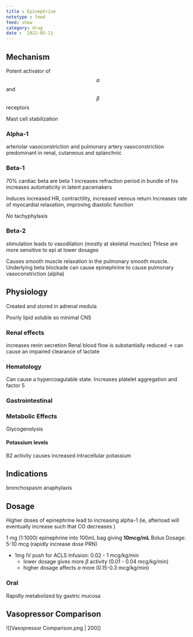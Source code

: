 ```yaml
---
title : Epinephrine
notetype : feed
feed: show
category: drug 
date :  2022-05-11
---
```


## Mechanism
Potent activator of $$\alpha$$ and $$\beta$$ receptors

Mast cell stabilization

### Alpha-1
arteriolar vasoconstriction and pulmonary artery vasoconstriction
predominant in renal, cutaneous and splanchnic

### Beta-1
70% cardiac beta are beta 1
increases refraction period in bundle of his
increases automaticity in latent pacemakers

Induces increased HR, contractility, increased venous return
Increases rate of myocardial relaxation, improving diastolic function

*No* tachyphylaxis


### Beta-2
stimulation leads to vasodilation (mostly at skeletal muscles)
THese are more sensitive to epi at lower dosages

Causes smooth muscle relaxation in the pulmonary smooth muscle. Underlying beta blockade can cause epinephrine to cause pulmonary vasoconstriction (alpha)
## Physiology
Created and stored in adrenal medula

Poorly lipid soluble so minimal CNS 

### Renal effects
increases renin secretion
Renal blood flow is substantially reduced -> can cause an impaired clearance of lactate

### Hematology
Can cause a hypercoagulable state. Increases platelet aggregation and factor 5
### Gastrointestinal

### Metabolic Effects
Glycogenolysis 


#### Potassium levels
B2 activity causes increased intracellular potassium 

## Indications
bronchospasm
anaphylaxis

## Dosage
Higher doses of epinephrine lead to increasing alpha-1 (ie, afterload will eventually increase such that CO decreases )

1 mg (1:1000) epinephrine into 100mL bag giving **10mcg/mL**
Bolus Dosage: 5-10 mcg (rapidly increase dose PRN)
- 1mg IV push for ACLS
Infusion: 0.02 - 1 mcg/kg/min
	- lower dosage gives more $\beta$ activity (0.01 - 0.04 mcg/kg/min)
	- higher dosage affects $\alpha$ more (0.15-0.3 mcg/kg/min)


### Oral
Rapidly metabolized by gastric mucosa


## Vasopressor Comparison
![[Vasopressor Comparison.png | 200]]
	